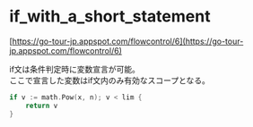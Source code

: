 # if_with_a_short_statement

[https://go-tour-jp.appspot.com/flowcontrol/6](https://go-tour-jp.appspot.com/flowcontrol/6)

if文は条件判定時に変数宣言が可能。  
ここで宣言した変数はif文内のみ有効なスコープとなる。

```go
if v := math.Pow(x, n); v < lim {
    return v
}
```
